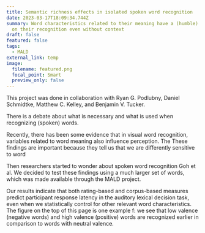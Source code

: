```yaml
---
title: Semantic richness effects in isolated spoken word recognition
date: 2023-03-17T18:09:34.744Z
summary: W﻿ord characteristics related to their meaning have a (humble) effect
  on their recognition even without context
draft: false
featured: false
tags:
  - MALD
external_link: temp
image:
  filename: featured.png
  focal_point: Smart
  preview_only: false
---
```

T﻿his project was done in collaboration with Ryan G. Podlubny, Daniel Schmidtke, Matthew C. Kelley, and Benjamin V. Tucker.

T﻿here is a debate about what is necessary and what is used when recognizing (spoken) words.

R﻿ecently, there has been some evidence that in visual word recognition, variables related to word meaning also influence perception. The These findings are important because they tell us that we are differently sensitive to word

T﻿hen researchers started to wonder about spoken word recognition Goh et al. W﻿e decided to test these findings using a much larger set of words, which was made available through the MALD project.

O﻿ur results indicate that both rating-based and corpus-based measures predict participant response latency in the auditory lexical decision task, even when we statistically control for other relevant word characteristics. The figure on the top of this page is one example f: we see that low valence (negative words) and high valence (positive) words are recognized earlier in comparison to words with neutral valence.